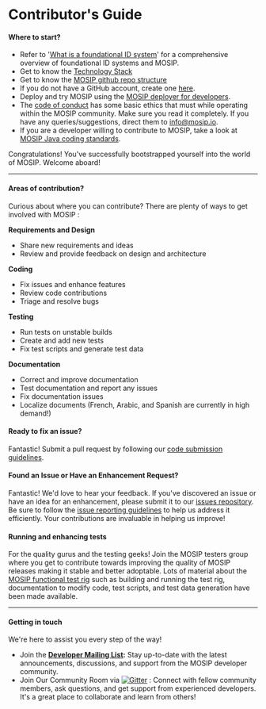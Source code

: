 # Contributor's Guide

#### Where to start?

* Refer to '[What is a foundational ID system](https://docs.mosip.io/1.2.0/overview#what-is-a-foundational-id-system)' for a comprehensive overview of foundational ID systems and MOSIP.
* Get to know the [Technology Stack](Technology-Stack.md)
* Get to know the [MOSIP github repo structure](https://github.com/mosip)
* If you do not have a GitHub account, create one [here](https://github.com/signup).
* Deploy and try MOSIP using the [MOSIP deployer for developers](https://github.com/mosip/mosip-infra/tree/master/deployment/sandbox-v2).
* The [code of conduct](Code-of-Conduct.md) has some basic ethics that must while operating within the MOSIP community. Make sure you read it completely. If you have any queries/suggestions, direct them to [info@mosip.io](mailto:info@mosip.io).
* If you are a developer willing to contribute to MOSIP, take a look at [MOSIP Java coding standards](MOSIP-Java-Coding-Standards.md).

Congratulations! You've successfully bootstrapped yourself into the world of MOSIP. Welcome aboard!

***

#### Areas of contribution?

Curious about where you can contribute? There are plenty of ways to get involved with MOSIP :

**Requirements and Design**

* Share new requirements and ideas
* Review and provide feedback on design and architecture

**Coding**

* Fix issues and enhance features
* Review code contributions
* Triage and resolve bugs

**Testing**

* Run tests on unstable builds
* Create and add new tests
* Fix test scripts and generate test data

**Documentation**

* Correct and improve documentation
* Test documentation and report any issues
* Fix documentation issues
* Localize documents (French, Arabic, and Spanish are currently in high demand!)

#### Ready to fix an issue?

Fantastic! Submit a pull request by following our [code submission guidelines](Github-Workflow.md).

#### Found an Issue or Have an Enhancement Request?

Fantastic! We'd love to hear your feedback. If you've discovered an issue or have an idea for an enhancement, please submit it to our [issues repository](https://github.com/mosip). Be sure to follow the [issue reporting guidelines](Issue-Reporting-Guideline.md) to help us address it efficiently. Your contributions are invaluable in helping us improve!

#### Running and enhancing tests

For the quality gurus and the testing geeks! Join the MOSIP testers group where you get to contribute towards improving the quality of MOSIP releases making it stable and better adoptable. Lots of material about the [MOSIP functional test rig](https://github.com/mosip/mosip-functional-tests) such as building and running the test rig, documentation to modify code, test scripts, and test data generation have been made available.

***

#### Getting in touch

We're here to assist you every step of the way!

* Join the [**Developer Mailing List**](https://groups.io/g/mosip-dev)**:** Stay up-to-date with the latest announcements, discussions, and support from the MOSIP developer community.&#x20;
* Join Our Community Room via [![Gitter](https://badges.gitter.im/mosip-community/community.svg)](https://gitter.im/mosip-community/community?utm\_source=badge\&utm\_medium=badge\&utm\_campaign=pr-badge) : Connect with fellow community members, ask questions, and get support from experienced developers. It's a great place to collaborate and learn from others!
